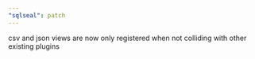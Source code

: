 ```yaml
---
"sqlseal": patch
---
```


csv and json views are now only registered when not colliding with other existing plugins
